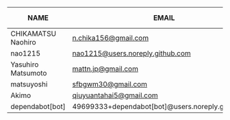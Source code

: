 |        NAME        |                       EMAIL                       | +(APPEND) | -(DELETE) |
|--------------------|---------------------------------------------------|-----------|-----------|
| CHIKAMATSU Naohiro | n.chika156@gmail.com                              |      4685 |      1265 |
| nao1215            | nao1215@users.noreply.github.com                  |        20 |        12 |
| Yasuhiro Matsumoto | mattn.jp@gmail.com                                |        19 |        32 |
| matsuyoshi         | sfbgwm30@gmail.com                                |         5 |         6 |
| Akimo              | qiuyuantahai5@gmail.com                           |         1 |         1 |
| dependabot[bot]    | 49699333+dependabot[bot]@users.noreply.github.com |         0 |         0 |
